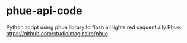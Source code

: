 # phue-api-code
Python script using phue library to flash all lights red sequentially
Phue: https://github.com/studioimaginaire/phue
